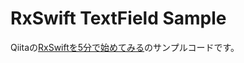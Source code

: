 # RxSwift TextField Sample

Qiitaの[RxSwiftを5分で始めてみる](https://qiita.com/konojunya/items/ee55d791bdd5aa5a30de)のサンプルコードです。

